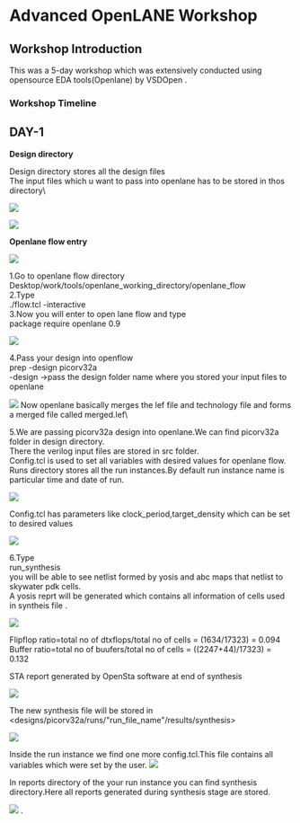 # Advanced OpenLANE Workshop

## Workshop Introduction
This was a 5-day workshop which was extensively conducted using opensource EDA tools(Openlane) by VSDOpen .

### Workshop Timeline






## DAY-1

**Design directory**

  Design directory stores all the design files\
  The input files which u want to pass into openlane has to be stored in thos directory\

 ![](day_1/Terminal.PNG)
 
 ![](day_1/Desisgns_files.PNG)

**Openlane flow entry**

![](day_1/openlane_in_1.PNG)

1.Go to openlane flow directory\
 Desktop/work/tools/openlane_working_directory/openlane_flow\
2.Type\
./flow.tcl -interactive\
3.Now you will enter to open lane flow and type\
package require openlane 0.9

![](day_1/day1_prep_pico.PNG)

4.Pass your design into openflow\
prep -design picorv32a \
-design ->pass the design folder name where you stored your input files to openlane




![](day_1/day1_prep_pico_complete.PNG)
Now openlane basically merges the lef file and technology file and forms a merged file called merged.lef\

5.We are passing picorv32a design into openlane.We can find picorv32a folder in design directory.\
There the verilog input files are stored in src folder.\
Config.tcl is used to set all variables with desired values for openlane flow.\
Runs directory stores all the  run instances.By default run instance name is particular time and date of run.

![](day_1/files_in_picorv_veri.PNG)


Config.tcl has parameters like clock_period,target_density which can be set to desired values


![](day_1/config_in_1.PNG)

6.Type \
run_synthesis \
you will be able to see netlist formed by yosis and abc maps that netlist to skywater pdk cells.\
A yosis reprt will be generated which contains all information of cells used in syntheis file .

![](day_1/day1_buff_cal_1.PNG)


Flipflop ratio=total no of dtxflops/total no of cells = (1634/17323) = 0.094\
Buffer ratio=total no of buufers/total no of cells = ((2247+44)/17323) = 0.132


STA report generated by OpenSta software at end of synthesis

![](day_1/day1_synthesis_complete.PNG)

The new synthesis file will be stored in <designs/picorv32a/runs/"run_file_name"/results/synthesis>

![](day_1/synthesis_file_loc.PNG)

Inside the run instance we find one more config.tcl.This file contains all variables which were set by the user.
![](day_1/config_2.PNG)

In reports directory of the your run instance you can find synthesis directory.Here all reports generated during synthesis stage are stored.

![](day_1/Sunthesis_folder_reports.PNG) 
.


























